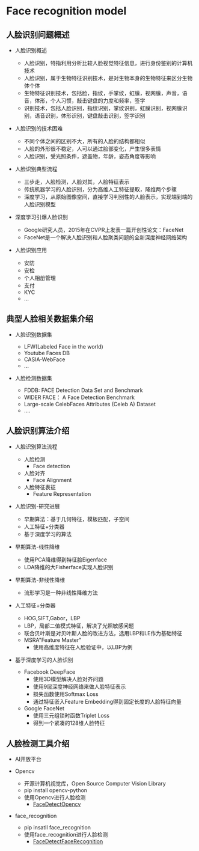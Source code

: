 # Face recognition model


## 人脸识别问题概述
- 人脸识别概述
    - 人脸识别，特指利用分析比较人脸视觉特征信息，进行身份鉴别的计算机技术
    - 人脸识别，属于生物特征识别技术，是对生物本身的生物特征来区分生物体个体
    - 生物特征识别技术，包括脸，指纹，手掌纹，虹膜，视网膜，声音，语音，体形，个人习惯，敲击键盘的力度和频率，签字
    - 识别技术，包括人脸识别，指纹识别，掌纹识别，虹膜识别，视网膜识别，语音识别，体形识别，键盘敲击识别，签字识别
    
- 人脸识别的技术困难
    - 不同个体之间的区别不大，所有的人脸的结构都相似
    - 人脸的外形很不稳定，人可以通过脸部变化，产生很多表情
    - 人脸识别，受光照条件，遮盖物，年龄，姿态角度等影响
    
- 人脸识别典型流程
    - 三步走，人脸检测，人脸对其，人脸特征表示
    - 传统机器学习的人脸识别，分为高维人工特征提取，降维两个步骤
    - 深度学习，从原始图像空间，直接学习判别性的人脸表示，实现端到端的人脸识别模型
    
- 深度学习引爆人脸识别
    - Google研究人员，2015年在CVPR上发表一篇开创性论文：FaceNet
    - FaceNet是一个解决人脸识别和人脸聚类问题的全新深度神经网络架构
    
- 人脸识别应用
    - 安防
    - 安检
    - 个人相册管理
    - 支付
    - KYC
    - ...
    
    
    
    
## 典型人脸相关数据集介绍
- 人脸识别数据集
    - LFW(Labeled Face in the world)
    - Youtube Faces DB
    - CASIA-WebFace
    - ...
    
- 人脸检测数据集
    - FDDB: FACE Detection Data Set and Benchmark
    - WIDER FACE： A Face Detection Benchmark
    - Large-scale CelebFaces Attributes (Celeb A) Dataset
    - ....




## 人脸识别算法介绍
- 人脸识别算法流程
    - 人脸检测
        - Face detection
    - 人脸对齐
        - Face Alignment
    - 人脸特征表征
        - Feature Representation
        
- 人脸识别-研究进展
    - 早期算法：基于几何特征，模板匹配，子空间
    - 人工特征+分类器
    - 基于深度学习的算法
    
- 早期算法-线性降维
    - 使用PCA降维得到特征脸Eigenface
    - LDA降维的大Fisherface实现人脸识别
    
- 早期算法-非线性降维
    - 流形学习是一种非线性降维方法
    
- 人工特征+分类器
    - HOG,SIFT,Gabor，LBP
    - LBP，局部二值模式特征，解决了光照敏感问题
    - 联合贝叶斯是对贝叶斯人脸的改进方法，选用LBP和LE作为基础特征
    - MSRA"Feature Master"
        - 使用高维度特征在人脸验证中，以LBP为例
        
- 基于深度学习的人脸识别
    - Facebook DeepFace
        - 使用3D模型解决人脸对齐问题
        - 使用9层深度神经网络来做人脸特征表示
        - 损失函数使用Softmax Loss
        - 通过特征嵌入Feature Embedding得到固定长度的人脸特征向量
    - Google FaceNet
        - 使用三元组锁时函数Triplet Loss
        - 得到一个紧凑的128维人脸特征




## 人脸检测工具介绍
- AI开放平台

- Opencv
    - 开源计算机视觉库，Open Source Computer Vision Library
    - pip install opencv-python
    - 使用Opencv进行人脸检测
        - [FaceDetectOpencv](./FaceDetectOpencv.py)
    
- face_recognition
    - pip insatll face_recognition
    - 使用face_recognition进行人脸检测
        - [FaceDetectFaceRecognition](./FaceDetectFaceRecognition.py)














